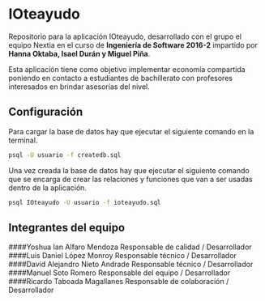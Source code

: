 # IOteayudo
Repositorio para la aplicación IOteayudo, desarrollado con el grupo el
equipo Nextia en el curso de **Ingeniería de Software 2016-2**
impartido por **Hanna Oktaba, Isael Durán y Miguel Piña**.

Esta aplicación tiene como objetivo implementar economía compartida
poniendo en contacto a estudiantes de bachillerato con profesores
interesados en brindar asesorías del nivel.

## Configuración

Para cargar la base de datos hay que ejecutar el siguiente comando en
la terminal.

```sh
psql -U usuario -f createdb.sql
```

Una vez creada la base de datos hay que ejecutar el siguiente comando
que se encarga de crear las relaciones y funciones que van a ser
usadas dentro de la aplicación.

```sh
psql IOteayudo -U usuario -f ioteayudo.sql
```

## Integrantes del equipo

####Yoshua Ian Alfaro Mendoza
	Responsable de calidad / Desarrollador
####Luis Daniel López Monroy
	Responsable técnico / Desarrollador
####David Alejandro Nieto Andrade
	Responsable técnico / Desarrollador
####Manuel Soto Romero
    Responsable del equipo / Desarrollador
####Ricardo Taboada Magallanes
	Responsable de colaboración / Desarrollador

